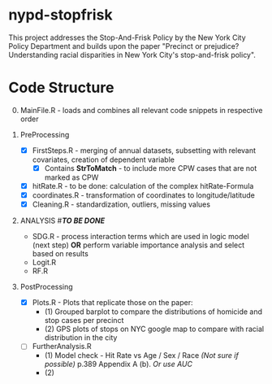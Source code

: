 # nypd-stopfrisk
This project addresses the Stop-And-Frisk Policy by the New York City Policy Department and builds upon the paper "Precinct or prejudice? Understanding racial disparities in New York City's stop-and-frisk policy".

# Code Structure
0) MainFile.R - loads and combines all relevant code snippets in respective order

  1) PreProcessing
      - [x] FirstSteps.R - merging of annual datasets, subsetting with relevant covariates, creation of dependent variable
        - [x] Contains **StrToMatch** - to include more CPW cases that are not marked as CPW
      - [x] hitRate.R - to be done: calculation of the complex hitRate-Formula
      - [x] coordinates.R - transformation of coordinates to longitude/latitude
      - [x] Cleaning.R - standardization, outliers, missing values
      
  2) ANALYSIS  #**_TO BE DONE_**
      - SDG.R - process interaction terms which are used in logic model (next step)  **OR**  perform variable importance analysis and select based on results
      - Logit.R
      - RF.R 
   
  3) PostProcessing
      - [x] Plots.R - Plots that replicate those on the paper:
        - (1) Grouped barplot to compare the distributions of homicide and stop cases per precinct
        - (2) GPS plots of stops on NYC google map to compare with racial distribution in the city
      - [ ] FurtherAnalysis.R
        - (1) Model check - Hit Rate vs Age / Sex / Race _(Not sure if possible)_ p.389 Appendix A (b). *Or use AUC*
        - (2) 
        
